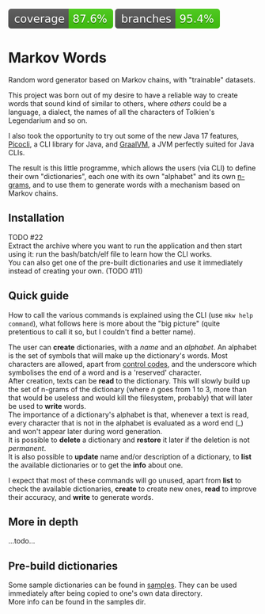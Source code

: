 ![Coverage](.github/badges/jacoco.svg)
![Branches](.github/badges/branches.svg)

# Markov Words

Random word generator based on Markov chains, with "trainable" datasets.

This project was born out of my desire to have a reliable way to create words that sound kind of similar to others,
where *others* could be a language, a dialect, the names of all the characters of Tolkien's Legendarium and so on.

I also took the opportunity to try out some of the new Java 17 features, [Picocli](https://picocli.info/), a CLI library
for Java, and [GraalVM](https://www.graalvm.org/), a JVM perfectly suited for Java CLIs.

The result is this little programme, which allows the users (via CLI) to define their own "dictionaries", each one with
its own "alphabet" and its own [n-grams](https://en.wikipedia.org/wiki/N-gram), and to use them to generate words with
a mechanism based on Markov chains.


## Installation
TODO #22  
Extract the archive where you want to run the application and then start using it: run the bash/batch/elf file to learn
how the CLI works.  
You can also get one of the pre-built dictionaries and use it immediately instead of creating your own. (TODO #11)


## Quick guide
How to call the various commands is explained using the CLI (use `mkw help command`), what follows here is more about 
the "big picture" (quite pretentious to call it so, but I couldn't find a better name).

The user can **create** dictionaries, with a *name* and an *alphabet*. An alphabet is the set of symbols that will make up the
dictionary's words. Most characters are allowed, apart from [control codes](https://en.wikipedia.org/wiki/C0_and_C1_control_codes),
and the underscore which symbolises the end of a word and is a 'reserved' character.  
After creation, texts can be **read** to the dictionary. This will slowly build up the set of n-grams of the dictionary
(where *n* goes from 1 to 3, more than that would be useless and would kill the filesystem, probably) that will later
be used to **write** words.  
The importance of a dictionary's alphabet is that, whenever a text is read, every character that is not in the alphabet
is evaluated as a word end (_) and won't appear later during word generation.  
It is possible to **delete** a dictionary and **restore** it later if the deletion is not *permanent*.  
It is also possible to **update** name and/or description of a dictionary, to **list** the available dictionaries or to
get the **info** about one.

I expect that most of these commands will go unused, apart from **list** to check the available dictionaries, **create**
to create new ones, **read** to improve their accuracy, and **write** to generate words.


## More in depth
...todo...


## Pre-build dictionaries
Some sample dictionaries can be found in [samples](./samples). They can be used immediately after being copied 
to one's own data directory.  
More info can be found in the samples dir.

